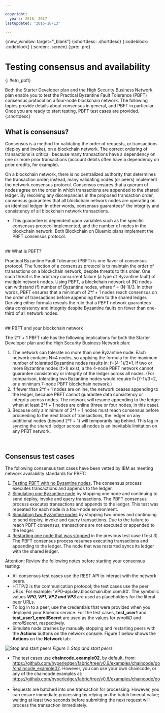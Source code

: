 ```yaml
---

copyright:
  years: 2016, 2017
lastupdated: "2016-10-13"

---
```


{:new_window: target="_blank"}
{:shortdesc: .shortdesc}
{:codeblock: .codeblock}
{:screen: .screen}
{:pre: .pre}


# Testing consensus and availability
{: #etn_pbft}

Both the Starter Developer plan and the High Security Business Network plan enable you to test the Practical Byzantine Fault Tolerance (PBFT) consensus protocol on a four-node blockchain network. The following topics provide details about consensus in general, and PBFT in particular. Once you are ready to start testing, PBFT test cases are provided.  
{:shortdesc}  

## What is consensus?

Consensus is a method for validating the order of requests, or transactions (deploy and invoke), on a blockchain network. The correct ordering of transactions is critical, because many transactions have a dependency on one or more prior transactions (account debits often have a dependency on prior credits, for example).

On a blockchain network, there is no centralized authority that determines the transaction order; instead, many validating nodes (or peers) implement the network consensus protocol. Consensus ensures that a quorum of nodes agree on the order in which transactions are appended to the shared ledger. By resolving any discrepancies in the proposed transaction order, consensus guarantees that all blockchain network nodes are operating on an identical ledger. In other words, consensus guarantees* the integrity and consistency of all blockchain network transactions.

* This guarantee is dependent upon variables such as the specific consensus protocol implemented, and the number of nodes in the blockchain network. Both Blockchain on Bluemix plans implement the PBFT consensus protocol.  

<br>
## What is PBFT?

Practical Byzantine Fault Tolerance (PBFT) is one flavor of consensus protocol. The function of a consensus protocol is to maintain the order of transactions on a blockchain network, despite threats to this order. One such threat is the arbitrary concurrent failure (a type of Byzantine fault) of multiple network nodes. Using PBFT, a blockchain network of (N) nodes can withstand (f) number of Byzantine nodes, where f = (N-1)/3. In other words, PBFT ensures that a minimum of 2\*f + 1 nodes reach consensus on the order of transactions before appending them to the shared ledger. Deriving either formula reveals the rule that a PBFT network guarantees data consistency and integrity despite Byzantine faults on fewer than one-third of all network nodes.  

<br>
## PBFT and your blockchain network

The 2\*f + 1 PBFT rule has the following implications for both the Starter Developer plan and the High Security Business Network plan:

1. The network can tolerate no more than one Byzantine node. Each network contains N=4 nodes, so applying the formula for the maximum number of tolerated Byzantine nodes results in: f=(4-1)/3=1. If two or more Byzantine nodes (f>1) exist, a the 4-node PBFT network cannot guarantee consistency or integrity of the ledger across all nodes. (For comparison, tolerating two Byzantine nodes would require f=(7-1)/3=2, or a minimum 7-node PBFT blockchain network.)
2. If fewer than 2\*f + 1 nodes are online, the network ceases appending to the ledger, because PBFT cannot guarantee data consistency or integrity across nodes. The network will resume appending to the ledger when at least 2\*f + 1 nodes are online (three or four nodes, in this case).
3. Because only a minimum of 2\*f + 1 nodes must reach consensus before proceeding to the next block of transactions, the ledger on any additional nodes (beyond 2\*f + 1) will temporarily lag behind. This lag in syncing the shared ledger across all nodes is an inevitable limitation on any PFBT network.
<br>

## Consensus test cases
The following consensus test cases have been vetted by IBM as meeting network availability standards for PBFT:

1. [Testing PBFT with no Byzantine nodes](pbft_test1.html). The consensus process executes transactions and appends to the ledger.
2. [Simulating one Byzantine node](pbft_test2.html) by stopping one node and continuing to send deploy, invoke and query transactions. The PBFT consensus process executes transactions and appends to the ledger. This test was repeated for each node in a  four-node environment.
3. [Simulating two Byzantine nodes](pbft_test3.html) by stopping two nodes and continuing to send deploy, invoke and query transactions. Due to the failure to reach PBFT consensus, transactions are not executed or appended to the ledger.
4. [Restarting one node that was stopped](pbft_test4.html) in the previous test case (Test 3). The PBFT consensus process resumes executing transactions and appending to the ledger. The node that was restarted syncs its ledger with the shared ledger.  

Attention: Review the following notes before starting your consensus testing:

- All consensus test cases use the REST API to interact with the network peers.
- HTTP/2 is the communication protocol; the test cases use the peer URLs. For example: 'VP0–api.dev.blockchain.ibm.com:80'. The symbolic values ***VP0, VP1, VP2 and VP3*** are used as placeholders for the literal peer URLs.
-  To log in to a peer, use the credentials that were provided when you deployed your Bluemix service. For the test cases, **test\_user1** and **test\_user1\_enrollSecret** are used as the values for *enrollID* and *enrollSecret*, respectively.
-  Simulate node crashes by manually stopping and restarting peers with the **Actions** buttons on the network console. Figure 1 below shows the **Actions** on the **Network** tab:

![](images/stopstartpeer.png "Stop and start peers")
*Figure 1. Stop and start peers*

- The test cases use **chaincode_example02**, by default, from: https://github.com/hyperledger/fabric/tree/v0.6/examples/chaincode/go/chaincode_example02. However, you can use your own chaincode, or any of the chaincode examples at: https://github.com/hyperledger/fabric/tree/v0.6/examples/chaincode/go.
- Requests are batched into one transaction for processing. However, you can ensure immediate processing by relying on the batch timeout value; waiting at least two seconds before submitting the next request will process the transaction immediately.
